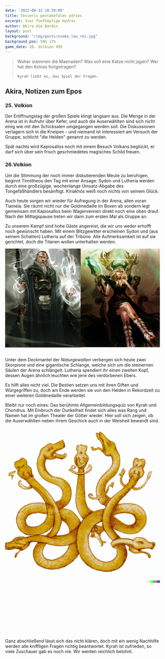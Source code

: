 ```yaml
---
date: '2022-08-12 18:30:00'
title: Tésseris pentakéfales ydríes
excerpt: Vier fünfköpfige Hydras
author: Akira die Bardin
layout: post
background: "/img/posts/snake_low_res.jpg"
background_pos: 50% 13%
game_date: 26. Volkion 499
---
```


<div class="rhyme">
  <blockquote>
    Woher stammen die Maenaden?
    Was soll eine Katze nicht jagen?
    Wer hat den Koloss fortgetragen?

    Kyrah liebt es, das Spiel der Fragen.
  </blockquote>
</div>


## Akira, Notizen zum Epos

### 25. Volkion

Der Eröffnungstag der großen Spiele klingt langsam aus. Die Menge in der Arena ist in Aufruhr über Kefer, und auch die Auserwählten sind sich nicht einig wie mit den Schicksalen umgegangen werden soll. Die Diskussionen verlagern sich in die Kneipen - und niemand ist interessiert am Versuch der Gruppe, schlicht "die Helden" genannt zu werden.

Spät nachts wird Kapiosallos noch mit einem Besuch Volkans beglückt, er darf sich über sein frisch geschmiedetes magisches Schild freuen.

### 26.Volkion

Um die Stimmung der noch immer diskutierenden Meute zu beruhigen, beginnt Timótheos den Tag mit einer Ansage: Sydon und Lutheria werden durch eine großzügige, wochenlange Umsatz-Abgabe des Tongefäßhändlers besänftigt. Kiriakhós weiß noch nichts von seinem Glück.

Auch heute sorgen wir wieder für Aufregung in der Arena, allen voran Tiameia. Sie räumt nicht nur die Goldmedaille im Boxen ab sondern legt gemeinsam mit Kapiosallos beim Wagenrennen direkt noch eine oben drauf. Nach der Mittagspause treten wir dann zum ersten Mal als Gruppe an.

Zu unserem Kampf sind hohe Gäste angereist, die wir uns weder erhofft noch gewünscht haben. Mit einem Blitzgewitter erscheinen Sydon und (aus seinem Schatten) Lutheria auf der Tribüne. Alle Aufmerksamkeit ist auf sie gerichtet, doch die Titanen wollen unterhalten werden.

<img src="/img/posts/sydon.png" style="width: 48.9%; float: left">
<img src="/img/posts/lutheria.png" style="width: 51.1%; float: left">
<div style="clear: both"></div>
<br>

Unter dem Deckmantel der _Naturgewalten_ verbergen sich heute zwei Skorpione und eine gigantische Schlange, welche sich um die steinernen Säulen der Arena schlängelt. Lutheria spendiert ihr einen zweiten Kopf, dessen Augen ähnlich leuchten wie jene des verdorbenen Ebers. 

Es hilft alles nicht viel. Die Bestien setzen uns mit ihren Giften und Würgegriffen zu, doch am Ende werden sie von den Helden in Rekordzeit zu einer weiteren Goldmedaille verarbeitet.

Bleibt nur noch eines: Das berühmte Allgemeinbildungsquiz von Kyrah und Chondrus. Mit Einbruch der Dunkelheit findet sich alles was Rang und Namen hat im großen Theater der Götter wieder. Hier soll sich zeigen, ob die Auserwählten neben ihrem Geschick auch in der Weisheit bewandt sind.

<div style="height: 670px;  overflow: hidden;">
  <img src="/img/posts/hydra_low_res.png">
</div>

Ganz abschließend lässt sich das nicht klären, doch mit ein wenig Nachhilfe werden alle kniffligen Fragen richtig beantwortet. Kyrah ist zufrieden, so viele Zuschauer gab es noch nie. Wir werden reichlich belohnt.

